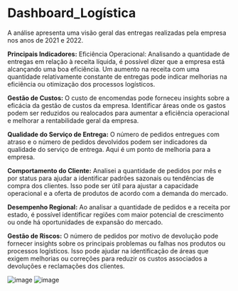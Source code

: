# Dashboard_Logística
A análise apresenta uma visão geral das entregas realizadas pela empresa nos anos de 2021 e 2022.

**Principais Indicadores:**
Eficiência Operacional: Analisando a quantidade de entregas em relação à receita líquida, é possível dizer que a empresa está alcançando uma boa eficiência. Um aumento na receita com uma quantidade relativamente constante de entregas pode indicar melhorias na eficiência ou otimização dos processos logísticos.

**Gestão de Custos:** O custo de encomendas pode forneceu insights sobre a eficácia da gestão de custos da empresa. Identificar áreas onde os gastos podem ser reduzidos ou realocados para aumentar a eficiência operacional e melhorar a rentabilidade geral da empresa. 

**Qualidade do Serviço de Entrega:** O número de pedidos entregues com atraso e o número de pedidos devolvidos podem ser indicadores da qualidade do serviço de entrega. Aqui é um ponto de melhoria para a empresa.

**Comportamento do Cliente:** Analisei a quantidade de pedidos por mês e por status para ajudar a identificar padrões sazonais ou tendências de compra dos clientes. Isso pode ser útil para ajustar a capacidade operacional e a oferta de produtos de acordo com a demanda do mercado.


**Desempenho Regional:** Ao analisar a quantidade de pedidos e a receita por estado, é possível identificar regiões com maior potencial de crescimento ou onde há oportunidades de expansão do mercado.

**Gestão de Riscos:** O número de pedidos por motivo de devolução pode fornecer insights sobre os principais problemas ou falhas nos produtos ou processos logísticos. Isso pode ajudar na identificação de áreas que exigem melhorias ou correções para reduzir os custos associados a devoluções e reclamações dos clientes.

![image](https://github.com/user-attachments/assets/86bd3c2e-b13c-443d-aaef-97a5f9b0c210)
![image](https://github.com/user-attachments/assets/224bf30a-8be3-4342-811f-ce3c2ac91ba6)



